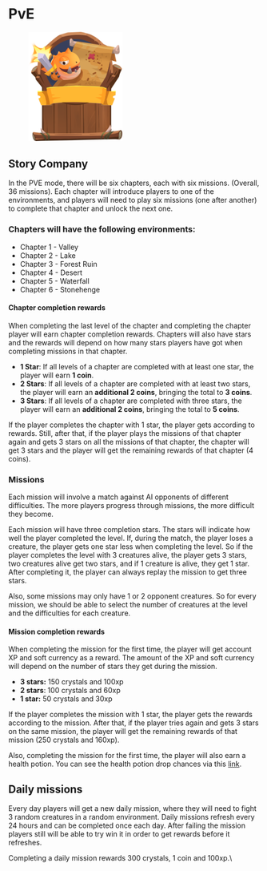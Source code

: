 # PvE

<figure><img src="../.gitbook/assets/Pve.png" alt="" width="188"><figcaption></figcaption></figure>

## Story Company

In the PVE mode, there will be six chapters, each with six missions. (Overall, 36 missions). Each chapter will introduce players to one of the environments, and players will need to play six missions (one after another) to complete that chapter and unlock the next one.

### Chapters will have the following environments:

* Chapter 1 - Valley
* Chapter 2 - Lake
* Chapter 3 - Forest Ruin
* Chapter 4 - Desert
* Chapter 5 - Waterfall
* Chapter 6 - Stonehenge

#### Chapter completion rewards

When completing the last level of the chapter and completing the chapter player will earn chapter completion rewards. Chapters will also have stars and the rewards will depend on how many stars players have got when completing missions in that chapter.

* **1 Star**: If all levels of a chapter are completed with at least one star, the player will earn **1 coin**.
* **2 Stars**: If all levels of a chapter are completed with at least two stars, the player will earn an **additional 2 coins**, bringing the total to **3 coins**.
* **3 Stars**: If all levels of a chapter are completed with three stars, the player will earn an **additional 2 coins**, bringing the total to **5 coins**.

If the player completes the chapter with 1 star, the player gets according to rewards. Still, after that, if the player plays the missions of that chapter again and gets 3 stars on all the missions of that chapter, the chapter will get 3 stars and the player will get the remaining rewards of that chapter (4 coins).

### Missions

Each mission will involve a match against AI opponents of different difficulties. The more players progress through missions, the more difficult they become.&#x20;

Each mission will have three completion stars. The stars will indicate how well the player completed the level. If, during the match, the player loses a creature, the player gets one star less when completing the level. So if the player completes the level with 3 creatures alive, the player gets 3 stars, two creatures alive get two stars, and if 1 creature is alive, they get 1 star. After completing it, the player can always replay the mission to get three stars.

Also, some missions may only have 1 or 2 opponent creatures. So for every mission, we should be able to select the number of creatures at the level and the difficulties for each creature.

#### Mission completion rewards

When completing the mission for the first time, the player will get account XP and soft currency as a reward. The amount of the XP and soft currency will depend on the number of stars they get during the mission.

* **3 stars:** 150 crystals and 100xp
* **2 stars**: 100 crystals and 60xp
* **1 star:** 50 crystals and 30xp

If the player completes the mission with 1 star, the player gets the rewards according to the mission. After that, if the player tries again and gets 3 stars on the same mission, the player will get the remaining rewards of that mission (250 crystals and 160xp).&#x20;

Also, completing the mission for the first time, the player will also earn a health potion. You can see the health potion drop chances via this [link](https://docs.google.com/spreadsheets/d/19aigeJu5Te6EpjQJS7QM7fqEP6cnmh6P-ZtIOSM9us4/edit?usp=sharing).

## Daily missions

Every day players will get a new daily mission, where they will need to fight 3 random creatures in a random environment. Daily missions refresh every 24 hours and can be completed once each day. After failing the mission players still will be able to try win it in order to get rewards before it refreshes.&#x20;

Completing a daily mission rewards 300 crystals, 1 coin and 100xp.\
